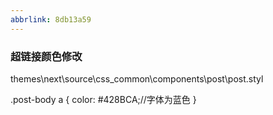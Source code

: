 ```yaml
---
abbrlink: 8db13a59
---
```


 ### 超链接颜色修改

themes\next\source\css\_common\components\post\post.styl

 .post-body a {
    color: #428BCA;//字体为蓝色
}